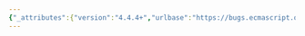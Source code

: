 ```yaml
---
{"_attributes":{"version":"4.4.4+","urlbase":"https://bugs.ecmascript.org/","maintainer":"dherman@mozilla.com"},"bug":{"bug_id":1695,"creation_ts":"2013-08-01 11:48:00 -0700","short_desc":"15.4.*: misc typos","delta_ts":"2013-08-23 08:21:58 -0700","product":"Draft for 6th Edition","component":"editorial issue","version":"Rev 16: July 15, 2013 Draft","rep_platform":"All","op_sys":"All","bug_status":"RESOLVED","resolution":"FIXED","priority":"Normal","bug_severity":"minor","everconfirmed":true,"reporter":{"uid":"jmdyck","name":"Michael Dyck"},"assigned_to":{"uid":"allen","name":"Allen Wirfs-Brock"},"cc":"andrebargull","long_desc":[{"commentid":4673,"comment_count":0,"who":{"uid":"jmdyck","name":"Michael Dyck"},"bug_when":"2013-08-01 11:48:10 -0700","thetext":"15.4.2.1 / para 1\n    The value of Array.prototype is %ArrayPrototype% the intrinsic\n    Array prototype object (15.4.3).\n\nAfter \"%ArrayPrototype%\", insert a comma.\n\n---\n\n15.4.2.4 / step 4\n    If mapfn is undefined, then let mapping be true.\n\ns|true|false|, I'm pretty sure.\n\n---\n\n15.4.2.4 / step 8.a\n    Let iterator be the result of performing GetIterator(obj).\n\n'obj' is not defined. Change to 'items'?\n\n---\n\n15.4.2.4 / step 8.h.ix.1, 8.h.x, 8.h.xi\n    ... and a List containing kValue as argumentsList.\n    Else, let mappedValue be kValue.\n    Property Descriptor {[[Value]]: kValue, ...\n\n'kValue' is not defined. Change to 'nextValue'?\n\n---\n\n15.4.2.4 / step 8.h.xi\n15.4.2.4 / step 17.d.v\n    ... DefinePropertyOrThrow(A, Pk Property Descriptor {...}).\n\nAfter \"Pk\", insert a comma.\n\n---\n\n15.4.3.4 / step 3.a\n    Let C be the Get(O, \"constructor\").\n\nDelete \"the\", or insert \"result of\".\n\n---\n\n15.4.3.4.1 / preamble\n    The abstract operation HasArrayConstructor with argument O performs ...\n\ns|HasArrayConstructor|IsConcatSpreadable|\n\n---\n\n15.4.3.4.1 / step 2\n    Let spreadable be the Get(O, @@isConcatSpreadable).\n\nDelete \"the\", or insert \"result of\".\n\n---\n\n15.4.3.12 / step 17.b.vii\n    Increase k by 1.\n\nItalicize \"k\".\n\n---\n\n15.4.4 / para 1\n    ... have a [Array[InitialisationState]] internal data property .\n\ns| a | an |\nmisplaced left-bracket: s| [Array[Init| [[ArrayInit|\nDelete space before period.\n\n---\n\n15.4.5.3 / para 1\n    Array Iterator instances inherit properties from the Array Iterator\n    prototype (the intrinsic, %ArrayIteratorPrototype%.)\n\nMove the period outside the parens."},{"commentid":4674,"comment_count":1,"who":{"uid":"allen","name":"Allen Wirfs-Brock"},"bug_when":"2013-08-01 12:42:09 -0700","thetext":"fixed in rev 17 editor's draft"},{"commentid":4881,"comment_count":2,"who":{"uid":"andrebargull","name":"André Bargull"},"bug_when":"2013-08-13 11:08:26 -0700","thetext":"*** Bug 1768 has been marked as a duplicate of this bug. ***"},{"commentid":5020,"comment_count":3,"who":{"uid":"allen","name":"Allen Wirfs-Brock"},"bug_when":"2013-08-23 08:21:58 -0700","thetext":"fixed in rev17, August 23, 2013 draft"}]}}
---
```

